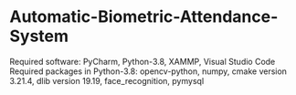 # Automatic-Biometric-Attendance-System

Required software: PyCharm, Python-3.8, XAMMP, Visual Studio Code
Required packages in Python-3.8: opencv-python, numpy, cmake version 3.21.4, dlib version 19.19, face_recognition, pymysql

